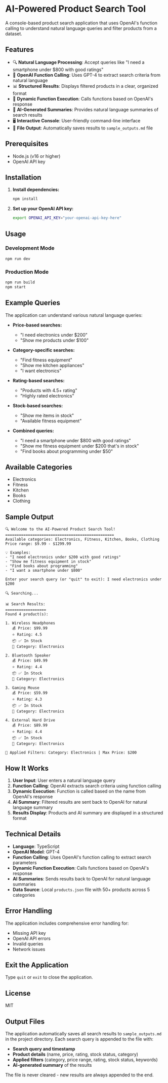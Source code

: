 # AI-Powered Product Search Tool

A console-based product search application that uses OpenAI's function calling to understand natural language queries and filter products from a dataset.

## Features

- 🔍 **Natural Language Processing**: Accept queries like "I need a smartphone under $800 with good ratings"
- 🤖 **OpenAI Function Calling**: Uses GPT-4 to extract search criteria from natural language
- 📊 **Structured Results**: Displays filtered products in a clear, organized format
- 🎯 **Dynamic Function Execution**: Calls functions based on OpenAI's response
- 💬 **AI-Generated Summaries**: Provides natural language summaries of search results
- 🖥️ **Interactive Console**: User-friendly command-line interface
- 💾 **File Output**: Automatically saves results to `sample_outputs.md` file

## Prerequisites

- Node.js (v16 or higher)
- OpenAI API key

## Installation

1. **Install dependencies:**
   ```bash
   npm install
   ```

2. **Set up your OpenAI API key:**
   ```bash
   export OPENAI_API_KEY="your-openai-api-key-here"
   ```

## Usage

### Development Mode
```bash
npm run dev
```

### Production Mode
```bash
npm run build
npm start
```

## Example Queries

The application can understand various natural language queries:

- **Price-based searches:**
  - "I need electronics under $200"
  - "Show me products under $100"

- **Category-specific searches:**
  - "Find fitness equipment"
  - "Show me kitchen appliances"
  - "I want electronics"

- **Rating-based searches:**
  - "Products with 4.5+ rating"
  - "Highly rated electronics"

- **Stock-based searches:**
  - "Show me items in stock"
  - "Available fitness equipment"

- **Combined queries:**
  - "I need a smartphone under $800 with good ratings"
  - "Show me fitness equipment under $200 that's in stock"
  - "Find books about programming under $50"

## Available Categories

- Electronics
- Fitness
- Kitchen
- Books
- Clothing

## Sample Output

```
🔍 Welcome to the AI-Powered Product Search Tool!
================================================
Available categories: Electronics, Fitness, Kitchen, Books, Clothing
Price range: $9.99 - $1299.99

💡 Examples:
- "I need electronics under $200 with good ratings"
- "Show me fitness equipment in stock"
- "Find books about programming"
- "I want a smartphone under $800"

Enter your search query (or "quit" to exit): I need electronics under $200

🔍 Searching...

📊 Search Results:
==================
Found 4 product(s):

1. Wireless Headphones
   💰 Price: $99.99
   ⭐ Rating: 4.5
   📦 ✅ In Stock
   📂 Category: Electronics

2. Bluetooth Speaker
   💰 Price: $49.99
   ⭐ Rating: 4.4
   📦 ✅ In Stock
   📂 Category: Electronics

3. Gaming Mouse
   💰 Price: $59.99
   ⭐ Rating: 4.3
   📦 ✅ In Stock
   📂 Category: Electronics

4. External Hard Drive
   💰 Price: $89.99
   ⭐ Rating: 4.4
   📦 ✅ In Stock
   📂 Category: Electronics

🔧 Applied Filters: Category: Electronics | Max Price: $200
```

## How It Works

1. **User Input**: User enters a natural language query
2. **Function Calling**: OpenAI extracts search criteria using function calling
3. **Dynamic Execution**: Function is called based on the name from OpenAI's response
4. **AI Summary**: Filtered results are sent back to OpenAI for natural language summary
5. **Results Display**: Products and AI summary are displayed in a structured format

## Technical Details

- **Language**: TypeScript
- **OpenAI Model**: GPT-4
- **Function Calling**: Uses OpenAI's function calling to extract search parameters
- **Dynamic Function Execution**: Calls functions based on OpenAI's response
- **AI Summaries**: Sends results back to OpenAI for natural language summaries
- **Data Source**: Local `products.json` file with 50+ products across 5 categories

## Error Handling

The application includes comprehensive error handling for:
- Missing API key
- OpenAI API errors
- Invalid queries
- Network issues

## Exit the Application

Type `quit` or `exit` to close the application.

## License

MIT

## Output Files

The application automatically saves all search results to `sample_outputs.md` in the project directory. Each search query is appended to the file with:

- **Search query and timestamp**
- **Product details** (name, price, rating, stock status, category)
- **Applied filters** (category, price range, rating, stock status, keywords)
- **AI-generated summary** of the results

The file is never cleared - new results are always appended to the end.